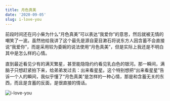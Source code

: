 ```yaml
---
title: 月色真美
date: '2020-09-05'
slug: i-love-you
---
```


前段时间还在问小柴为什么“月色真美”可以表达“我爱你”的意思，然后就被无情的嘲笑了一波。虽然他给我讲了这个最先是源自夏目漱石将说东方人因含蓄不会直接说“我爱你”，而是采用较为委婉的说法使用“月色真美”，但是实际上我还是不明白其中是怎么样的心情。

直到最近看见少有的满天繁星，甚至能隐隐约约看见乳白色的银河。那一瞬间，满脑子只想赶紧拍下来，给弟弟发过去：出来看星星。这个特别想把“出来看星星”告诉一个人的瞬间，我似乎懂了“月色真美”是怎样的一种心情，那是和含蓄无关的东西，而且是含蓄的反面，是很直接的情话。

![i-love-you](http://db.songqi.online/i-love-you.jpg)
